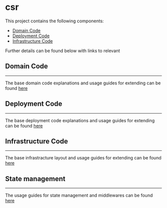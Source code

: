 # csr

This project contains the following components:

- [Domain Code](<##Domain\ \Code>)
- [Deployment Code](<##Deployment\ \Code>)
- [Infrastructure Code](<##Infrastructure\ \Code>)

Further details can be found below with links to relevant

<!--
This will be replaced by the cli depending on what selections were made during the bootstrap process
-->

## Domain Code

---

The base domain code explanations and usage guides for extending can be found
[here](./domain.md)

## Deployment Code

---

The base deployment code explanations and usage guides for extending can be
found [here](./deployment.md)

## Infrastructure Code

---

The base infrastracture layout and usage guides for extending can be found
[here](./infrastructure.md)

## State management

---

The usage guides for state management and middlewares can be found
[here](./state-management.md)
